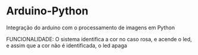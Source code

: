 # Arduino-Python
Integração do arduino com o processamento de imagens em Python

FUNCIONALIDADE:
  O sistema identifica a cor no caso rosa, e acende o led, e assim que a cor não é identificada, o led apaga
